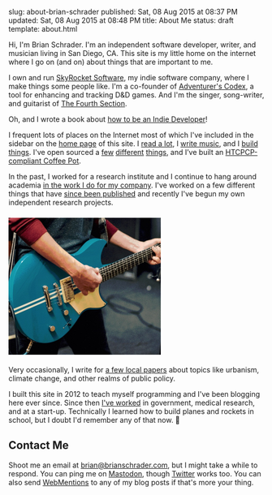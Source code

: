 slug: about-brian-schrader
published: Sat, 08 Aug 2015 at 08:37 PM
updated: Sat, 08 Aug 2015 at 08:48 PM
title: About Me
status: draft
template: about.html

Hi, I'm Brian Schrader. I'm an independent software developer, writer, and musician living in San Diego, CA. This site is my little home on the internet where I go on (and on) about things that are important to me.

I own and run [SkyRocket Software][sky], my indie software company, where I make things some people like. I'm a co-founder of [Adventurer's Codex][ac], a tool for enhancing and tracking D&D games. And I'm the singer, song-writer, and guitarist of [The Fourth Section][tfs].

Oh, and I wrote a book about [how to be an Indie Developer](https://goingindie.tech)!

I frequent lots of places on the Internet most of which I've included in the sidebar on the [home page](/) of this site. I [read a lot][read], I [write music][bc], and I [build things][gh]. I've open sourced a [few][cache] [different][b2] [things][variant], and I’ve built an [HTCPCP-compliant Coffee Pot][coffee].

In the past, I worked for a research institute and I continue to hang around academia [in the work I do for my company][sky]. I've worked on a few different things that have [since been published][scholar] and recently I've begun my own independent research projects.

<div class="image-container hide-on-mobile"><a href="https://thefourthsection.com" title="Check out my band. The Fourth Section"><img src="/images/misc/guitar.jpg" alt="Playing guitar" style="height: auto; width: 300px; margin-top: 8px; margin-bottom: 4px;"></a></div>

Very occasionally, I write for [a few local papers][bib] about topics like urbanism, climate change, and other realms of public policy.

I built this site in 2012 to teach myself programming and I've been blogging here ever since. Since then [I've worked][li] in government, medical research, and at a start-up. Technically I learned how to build planes and rockets in school, but I doubt I'd remember any of that now. 🚀


## Contact Me

Shoot me an email at [brian@brianschrader.com][email], but I might take a while to respond. You can ping me on [Mastodon][mast], though [Twitter][tw] works too. You can also send [WebMentions][webm] to any of my blog posts if that's more your thing.

[email]: mailto:brian@brianschrader.com
[tw]: http://twitter.com/sonicrocketman
[sky]: https://skyrocket.software
[ac]: https://adventurerscodex.com
[ap]: http://academicprison.band
[coffee]: https://github.com/HyperTextCoffeePot/HyperTextCoffeePot
[cache]: https://github.com/Sonictherocketman/johnny-cache
[b2]: https://github.com/Sonictherocketman/django-backblazeb2-storage
[variant]: https://github.com/Sonictherocketman/myvariant-api
[bc]: https://sonicrocketman.bandcamp.com
[gh]: https://github.com/sonictherocketman/
[ietf]: https://tools.ietf.org/html/draft-lohsen-ip-burrito-00
[dnp]: http://democracyandprogress.com
[tfs]: https://thefourthsection.com
[bib]: /archive/bibliography
[webm]: https://indieweb.org/Webmention
[read]: /archive/reading-report/
[mast]: http://mastodon.social/@sonicrocketman
[scholar]: https://scholar.google.com/citations?user=tQi0VJ0AAAAJ
[li]: https://www.linkedin.com/in/sonicrocketman/

